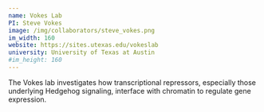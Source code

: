 ```yaml
---
name: Vokes Lab
PI: Steve Vokes
image: /img/collaborators/steve_vokes.png
im_width: 160
website: https://sites.utexas.edu/vokeslab
university: University of Texas at Austin
#im_height: 160
---
```

The Vokes lab investigates how transcriptional repressors, especially those underlying Hedgehog signaling, interface with chromatin to regulate gene expression. 
